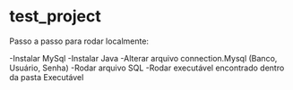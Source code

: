 # test_project
Passo a passo para rodar localmente:

-Instalar MySql
-Instalar Java
-Alterar arquivo connection.Mysql (Banco, Usuário, Senha)
-Rodar arquivo SQL
-Rodar executável encontrado dentro da pasta Executável


